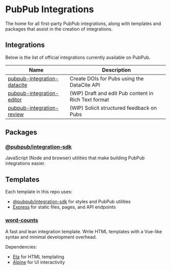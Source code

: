 # PubPub Integrations

The home for all first-party PubPub integrations, along with templates and packages that assist in the creation of integrations.

## Integrations

Below is the list of official integrations currently available on PubPub.

| Name                                                 | Description                                          |
|------------------------------------------------------|------------------------------------------------------|
| [pubpub-integration-datacite](integrations/datacite) | Create DOIs for Pubs using the DataCite API          |
| [pubpub-integration-editor](./)                      | (WIP) Draft and edit Pub content in Rich Text format |
| [pubpub-integration-review](./)                      | (WIP) Solicit structured feedback on Pubs            |

## Packages

### [@pubpub/integration-sdk](packages/integration-sdk)

JavaScript (Node and browser) utilities that make building PubPub integrations easier.

## Templates

Each template in this repo uses:
- [@pubpub/integration-sdk](packages/integration-sdk) for styles and PubPub utilities
- [Express](https://expressjs.com) for static files, pages, and API endpoints

### [word-counts](packages/word-counts)

A fast and lean integration template. Write HTML templates with a Vue-like syntax and minimal development overhead.

Dependencies:
- [Eta](https://eta.js.org) for HTML templating
- [Alpine](https://alpinejs.dev) for UI interactivity
